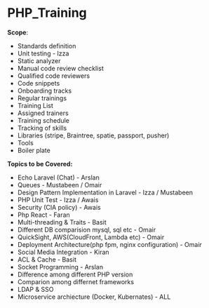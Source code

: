 # PHP_Training

<b>Scope</b>:
- Standards definition
- Unit testing - Izza
- Static analyzer
- Manual code review checklist
- Qualified code reviewers
- Code snippets
- Onboarding tracks
- Regular trainings 
- Training List
- Assigned trainers
- Training schedule 
- Tracking of skills
- Libraries (stripe, Braintree, spatie, passport, pusher)
- Tools
- Boiler plate 


<b>Topics to be Covered:</b>
- Echo Laravel (Chat)  -  Arslan
- Queues - Mustabeen / Omair
- Design Pattern Implementation in Laravel - Izza / Mustabeen
- PHP Unit Test - Izza / Awais
- Security (CIA policy) - Awais
- Php React - Faran
- Multi-threading & Traits -  Basit
- Different DB comparision mysql, sql etc - Omair
- QuickSight, AWS(CloudFront, Lambda etc) - Omair
- Deployment Architecture(php fpm, nginx configuration) - Omair
- Social Media Integration - Kiran
- ACL & Cache - Basit
- Socket Programming - Arslan
- Difference among different PHP version
- Comparion among differnet frameworks
- LDAP & SSO
- Microservice archiecture (Docker, Kubernates) - ALL
